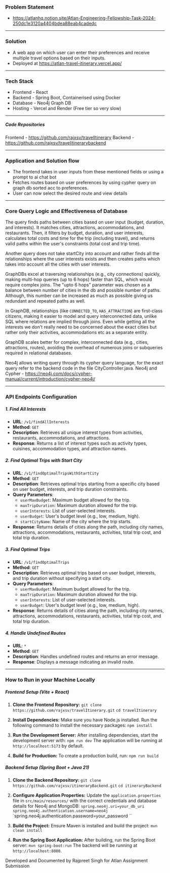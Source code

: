 ###  Problem Statement
- https://atlanhq.notion.site/Atlan-Engineering-Fellowship-Task-2024-250dc1e3120a4404bdea88eab4cadedc
---
### Solution

- A web app on which user can enter their preferences and receive multiple travel options based on their inputs.
- Deployed at https://atlan-travel-itinerary.vercel.app/
---
### Tech Stack

- Frontend  - React
- Backend - Spring Boot, Containerised using Docker
- Database - Neo4j Graph DB
- Hosting - Vercel and Render (Free tier so very slow)

---
##### Code Repositories

Frontend - https://github.com/rajxsv/travelItinerary
Backend  - https://github.com/rajxsv/travelitinerarybackend

---

### Application and Solution flow

- The frontend takes in user inputs from these mentioned fields or using a prompt to ai chat bot
- Fetches routes based on user preferences by using cypher query on graph db sorted acc to preferences.
- User can now select the desired route and view details

---
### Core Query Logic and Effectiveness of Database

The query finds paths between cities based on user input (budget, duration, and interests). It matches cities, attractions, accommodations, and restaurants. Then, it filters by budget, duration, and user interests, calculates total costs and time for the trip (including travel), and returns valid paths within the user's constraints (total cost and trip time).

Another query does not take startCity into account and rather finds all the relationships where the user interests exists and then creates paths which takes into account all the cities with user interests.

GraphDBs excel at traversing relationships (e.g., city connections) quickly, making multi-hop queries (up to 6 hops) faster than SQL, which would require complex joins. The "upto 6 hops" parameter was chosen as a balance between number of cities in the db and possible number of paths. Although, this number can be increased as much as possible giving us redundant and repeated paths as well.

In GraphDB, relationships (like `CONNECTED_TO`, `HAS_ATTRACTION`) are first-class citizens, making it easier to model and query interconnected data, unlike SQL where relations are implied through joins. Even while getting all the interests we don't really need to be concerned about the exact cities but rather only their activities, accommodations etc as a separate entity.

GraphDB scales better for complex, interconnected data (e.g., cities, attractions, routes), avoiding the overhead of numerous joins or subqueries required in relational databases.

Neo4j allows writing query through its cypher query language, for the exact query refer to the backend code in the file CityController.java.
Neo4j and Cypher - https://neo4j.com/docs/cypher-manual/current/introduction/cypher-neo4j/

---
### API Endpoints Configuration

##### 1. **Find All Interests**

- **URL**: `/v1/findAllInterests`
- **Method**: `GET`
- **Description**: Retrieves all unique interest types from activities, restaurants, accommodations, and attractions.
- **Response**: Returns a list of interest types such as activity types, cuisines, accommodation types, and attraction names.

##### 2. **Find Optimal Trips with Start City**

- **URL**: `/v1/findOptimalTripsWithStartCity`
- **Method**: `GET`
- **Description**: Retrieves optimal trips starting from a specific city based on user budget, interests, and trip duration constraints.
- **Query Parameters**:
    - `userMaxBudget`: Maximum budget allowed for the trip.
    - `maxTripDuration`: Maximum duration allowed for the trip.
    - `userInterests`: List of user-selected interests.
    - `userBudget`: User's budget level (e.g., low, medium, high).
    - `startCityName`: Name of the city where the trip starts.
- **Response**: Returns details of cities along the path, including city names, attractions, accommodations, restaurants, activities, total trip cost, and total trip duration.

##### 3. **Find Optimal Trips**

- **URL**: `/v1/findOptimalTrips`
- **Method**: `GET`
- **Description**: Retrieves optimal trips based on user budget, interests, and trip duration without specifying a start city.
- **Query Parameters**:
    - `userMaxBudget`: Maximum budget allowed for the trip.
    - `maxTripDuration`: Maximum duration allowed for the trip.
    - `userInterests`: List of user-selected interests.
    - `userBudget`: User's budget level (e.g., low, medium, high).
- **Response**: Returns details of cities along the path, including city names, attractions, accommodations, restaurants, activities, total trip cost, and total trip duration.

##### 4. **Handle Undefined Routes**

- **URL**: `*`
- **Method**: `GET`
- **Description**: Handles undefined routes and returns an error message.
- **Response**: Displays a message indicating an invalid route.

---
### How to Run in your Machine Locally

##### Frontend Setup (Vite + React)

1. **Clone the Frontend Repository:**
   `git clone https://github.com/rajxsv/travelItinerary.git`
   `cd travelItinerary`

2. **Install Dependencies:** Make sure you have Node.js installed. Run the following command to install the necessary packages:
   `npm install`

3. **Run the Development Server:** After installing dependencies, start the development server with:
   `npm run dev`
   The application will be running at `http://localhost:5173` by default.

4. **Build for Production:** To create a production build, run:
   `npm run build`

##### Backend Setup (Spring Boot + Java 21)

1. **Clone the Backend Repository:**
   `git clone https://github.com/rajxsv/itineraryBackend.git`
   `cd itineraryBackend`

2. **Configure Application Properties:** Update the `application.properties` file in `src/main/resources/` with the correct credentials and database details for Neo4j and MongoDB:
   `spring.neo4j.uri=your_db_uri`
   `spring.neo4j.authentication.username=neo4j`
   `spring.neo4j.authentication.password=your_password
   ``
3. **Build the Project:** Ensure Maven is installed and build the project:
   `mvn clean install`

4. **Run the Spring Boot Application:** After building, run the Spring Boot server:
   `mvn spring-boot:run`
   The backend will be running at `http://localhost:8080`.

Developed and Documented by Rajpreet Singh for Atlan Assignment Submission

